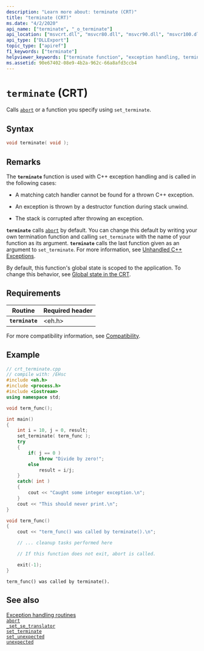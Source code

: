 ```yaml
---
description: "Learn more about: terminate (CRT)"
title: "terminate (CRT)"
ms.date: "4/2/2020"
api_name: ["terminate", "_o_terminate"]
api_location: ["msvcrt.dll", "msvcr80.dll", "msvcr90.dll", "msvcr100.dll", "msvcr100_clr0400.dll", "msvcr110.dll", "msvcr110_clr0400.dll", "msvcr120.dll", "msvcr120_clr0400.dll", "ucrtbase.dll", "api-ms-win-crt-runtime-l1-1-0.dll", "api-ms-win-crt-private-l1-1-0.dll"]
api_type: ["DLLExport"]
topic_type: ["apiref"]
f1_keywords: ["terminate"]
helpviewer_keywords: ["terminate function", "exception handling, termination"]
ms.assetid: 90e67402-08e9-4b2a-962c-66a8afd3ccb4
---
```

# `terminate` (CRT)

Calls [`abort`](abort.md) or a function you specify using `set_terminate`.

## Syntax

```C
void terminate( void );
```

## Remarks

The **`terminate`** function is used with C++ exception handling and is called in the following cases:

- A matching catch handler cannot be found for a thrown C++ exception.

- An exception is thrown by a destructor function during stack unwind.

- The stack is corrupted after throwing an exception.

**`terminate`** calls [`abort`](abort.md) by default. You can change this default by writing your own termination function and calling `set_terminate` with the name of your function as its argument. **`terminate`** calls the last function given as an argument to `set_terminate`. For more information, see [Unhandled C++ Exceptions](../../cpp/unhandled-cpp-exceptions.md).

By default, this function's global state is scoped to the application. To change this behavior, see [Global state in the CRT](../global-state.md).

## Requirements

|Routine|Required header|
|-------------|---------------------|
|**`terminate`**|\<eh.h>|

For more compatibility information, see [Compatibility](../compatibility.md).

## Example

```cpp
// crt_terminate.cpp
// compile with: /EHsc
#include <eh.h>
#include <process.h>
#include <iostream>
using namespace std;

void term_func();

int main()
{
    int i = 10, j = 0, result;
    set_terminate( term_func );
    try
    {
        if( j == 0 )
            throw "Divide by zero!";
        else
            result = i/j;
    }
    catch( int )
    {
        cout << "Caught some integer exception.\n";
    }
    cout << "This should never print.\n";
}

void term_func()
{
    cout << "term_func() was called by terminate().\n";

    // ... cleanup tasks performed here

    // If this function does not exit, abort is called.

    exit(-1);
}
```

```Output
term_func() was called by terminate().
```

## See also

[Exception handling routines](../exception-handling-routines.md)\
[`abort`](abort.md)\
[`_set_se_translator`](set-se-translator.md)\
[`set_terminate`](set-terminate-crt.md)\
[`set_unexpected`](set-unexpected-crt.md)\
[`unexpected`](unexpected-crt.md)
